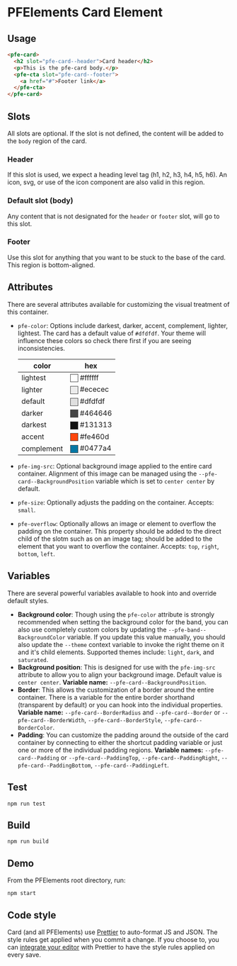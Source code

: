 # PFElements Card Element

## Usage

```html
<pfe-card>
  <h2 slot="pfe-card--header">Card header</h2>
  <p>This is the pfe-card body.</p>
  <pfe-cta slot="pfe-card--footer">
    <a href="#">Footer link</a>
  </pfe-cta>
</pfe-card>
```

## Slots
All slots are optional.  If the slot is not defined, the content will be added to the `body` region of the card.

### Header
If this slot is used, we expect a heading level tag (h1, h2, h3, h4, h5, h6).  An icon, svg, or use of the icon component are also valid in this region.

### Default slot (body)
Any content that is not designated for the `header` or `footer` slot, will go to this slot.

### Footer
Use this slot for anything that you want to be stuck to the base of the card.  This region is bottom-aligned.

## Attributes

<style>
    .color-preview {
        display: inline-block;
        width: 1em;
        height: 1em;
        vertical-align: middle;
        background-color: var(--bg, #ffffff);
        border: 1px solid #444444;
    }
</style>

There are several attributes available for customizing the visual treatment of this container.

- `pfe-color`: Options include darkest, darker, accent, complement, lighter, lightest.  The card has a default value of `#dfdfdf`. Your theme will influence these colors so check there first if you are seeing inconsistencies.

    | color | hex |
    |-------|-----|
    | lightest | <span class="color-preview" style="--bg:#ffffff"></span> #ffffff |
    | lighter | <span class="color-preview" style="--bg:#ececec"></span> #ececec |
    | default | <span class="color-preview" style="--bg:#dfdfdf"></span> #dfdfdf |
    | darker | <span class="color-preview" style="--bg:#464646"></span> #464646 |
    | darkest | <span class="color-preview" style="--bg:#131313"></span> #131313 |
    | accent | <span class="color-preview" style="--bg:#fe460d"></span> #fe460d |
    | complement | <span class="color-preview" style="--bg:#0477a4"></span> #0477a4 |

- `pfe-img-src`: Optional background image applied to the entire card container.  Alignment of this image can be managed using the `--pfe-card--BackgroundPosition` variable which is set to `center center` by default.
- `pfe-size`: Optionally adjusts the padding on the container.  Accepts: `small`.
- `pfe-overflow`: Optionally allows an image or element to overflow the padding on the container. This property should be added to the direct child of the slotm such as on an image tag; should be added to the element that you want to overflow the container. Accepts: `top`, `right`, `bottom`, `left`.

## Variables
There are several powerful variables available to hook into and override default styles.

- **Background color**: Though using the `pfe-color` attribute is strongly recommended when setting the background color for the band, you can also use completely custom colors by updating the `--pfe-band--BackgroundColor` variable.  If you update this value manually, you should also update the `--theme` context variable to invoke the right theme on it and it's child elements.  Supported themes include: `light`, `dark`, and `saturated`.
- **Background position**: This is designed for use with the `pfe-img-src` attribute to allow you to align your background image.  Default value is `center center`. **Variable name:** `--pfe-card--BackgroundPosition`.
- **Border**: This allows the customization of a border around the entire container.  There is a variable for the entire border shorthand (transparent by default) or you can hook into the individual properties. **Variable name:** `--pfe-card--BorderRadius` and `--pfe-card--Border` or `--pfe-card--BorderWidth`, `--pfe-card--BorderStyle`, `--pfe-card--BorderColor`.
- **Padding**: You can customize the padding around the outside of the card container by connecting to either the shortcut padding variable or just one or more of the individual padding regions. **Variable names:** `--pfe-card--Padding` or `--pfe-card--PaddingTop`, `--pfe-card--PaddingRight`, `--pfe-card--PaddingBottom`, `--pfe-card--PaddingLeft`.

## Test

    npm run test

## Build

    npm run build

## Demo

From the PFElements root directory, run:

    npm start

## Code style

Card (and all PFElements) use [Prettier][prettier] to auto-format JS and JSON. The style rules get applied when you commit a change. If you choose to, you can [integrate your editor][prettier-ed] with Prettier to have the style rules applied on every save.

[prettier]: https://github.com/prettier/prettier/
[prettier-ed]: https://prettier.io/docs/en/editors.html
[web-component-tester]: https://github.com/Polymer/web-component-tester
